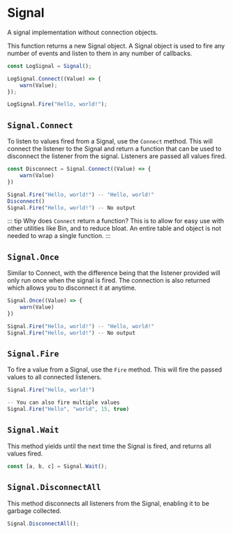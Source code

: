 # Signal

A signal implementation without connection objects.

This function returns a new Signal object. A Signal object is used to fire any number of events and listen to them in any number of callbacks.

```ts
const LogSignal = Signal();

LogSignal.Connect((Value) => {
	warn(Value);
});

LogSignal.Fire("Hello, world!");
```

## `Signal.Connect`

To listen to values fired from a Signal, use the `Connect` method. This will connect the listener to the Signal and return a function that can be used to disconnect the listener from the signal. Listeners are passed all values fired.

```ts
const Disconnect = Signal.Connect((Value) => {
	warn(Value)
})

Signal.Fire("Hello, world!") -- "Hello, world!"
Disconnect()
Signal.Fire("Hello, world!") -- No output
```

::: tip
Why does `Connect` return a function? This is to allow for easy use with other utilities like Bin, and to reduce bloat. An entire table and object is not needed to wrap a single function.
:::

## `Signal.Once`

Similar to Connect, with the difference being that the listener provided will only run once when the signal is fired. The connection is also returned which allows you to disconnect it at anytime.

```ts
Signal.Once((Value) => {
	warn(Value)
})

Signal.Fire("Hello, world!") -- "Hello, world!"
Signal.Fire("Hello, world!") -- No output
```

## `Signal.Fire`

To fire a value from a Signal, use the `Fire` method. This will fire the passed values to all connected listeners.

```ts
Signal.Fire("Hello, world!")

-- You can also fire multiple values
Signal.Fire("Hello", "world", 15, true)
```

## `Signal.Wait`

This method yields until the next time the Signal is fired, and returns all values fired.

```ts
const [a, b, c] = Signal.Wait();
```

## `Signal.DisconnectAll`

This method disconnects all listeners from the Signal, enabling it to be garbage collected.

```ts
Signal.DisconnectAll();
```
